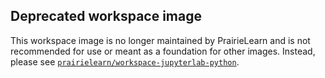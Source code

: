 ## Deprecated workspace image

This workspace image is no longer maintained by PrairieLearn and is not recommended for use or meant as a foundation for other images. Instead, please see [`prairielearn/workspace-jupyterlab-python`](../jupyterlab-python/).
